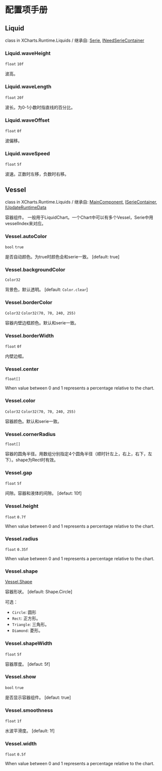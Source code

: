 # 配置项手册

## Liquid

class in XCharts.Runtime.Liquids / 继承自: [Serie](https://xcharts-team.github.io/docs/configuration#serie), [INeedSerieContainer](https://xcharts-team.github.io/docs/configuration#ineedseriecontainer)

### Liquid.waveHeight

`float` `10f`

波高。

### Liquid.waveLength

`float` `20f`

波长。为0-1小数时指直线的百分比。

### Liquid.waveOffset

`float` `0f`

波偏移。

### Liquid.waveSpeed

`float` `5f`

波速。正数时左移，负数时右移。

## Vessel

class in XCharts.Runtime.Liquids / 继承自: [MainComponent](https://xcharts-team.github.io/docs/configuration#maincomponent), [ISerieContainer](https://xcharts-team.github.io/docs/configuration#iseriecontainer), [IUpdateRuntimeData](https://xcharts-team.github.io/docs/configuration#iupdateruntimedata)

容器组件。 一般用于LiquidChart。一个Chart中可以有多个Vessel，Serie中用vesselIndex来对应。

### Vessel.autoColor

`bool` `true`

是否自动颜色。为true时颜色会和serie一致。 [default: true]

### Vessel.backgroundColor

`Color32`

背景色，默认透明。 [default: `Color.clear`]

### Vessel.borderColor

`Color32` `Color32(70, 70, 240, 255)`

容器内壁边框颜色。默认和serie一致。

### Vessel.borderWidth

`float` `0f`

内壁边框。

### Vessel.center

`float[]`

When value between 0 and 1 represents a percentage  relative to the chart.

### Vessel.color

`Color32` `Color32(70, 70, 240, 255)`

容器颜色。默认和serie一致。

### Vessel.cornerRadius

`float[]`

容器的圆角半径。用数组分别指定4个圆角半径（顺时针左上，右上，右下，左下）。shape为Rect时有效。

### Vessel.gap

`float` `5f`

间隙。容器和液体的间隙。 [defaut: 10f]

### Vessel.height

`float` `0.7f`

When value between 0 and 1 represents a percentage relative to the chart.

### Vessel.radius

`float` `0.35f`

When value between 0 and 1 represents a percentage relative to the chart.

### Vessel.shape

[Vessel.Shape](#vesselshape)

容器形状。 [default: Shape.Circle]

可选：

- `Circle`: 圆形
- `Rect`: 正方形。
- `Triangle`: 三角形。
- `Diamond`: 菱形。

### Vessel.shapeWidth

`float` `5f`

容器厚度。 [defaut: 5f]

### Vessel.show

`bool` `true`

是否显示容器组件。 [defaut: true]

### Vessel.smoothness

`float` `1f`

水波平滑度。 [default: 1f]

### Vessel.width

`float` `0.5f`

When value between 0 and 1 represents a percentage relative to the chart.
